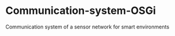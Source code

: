 Communication-system-OSGi
=========================

Communication system of a sensor network for smart environments